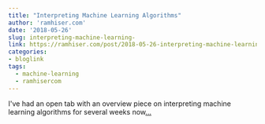 ```yaml
---
title: "Interpreting Machine Learning Algorithms"
author: 'ramhiser.com'
date: '2018-05-26'
slug: interpreting-machine-learning-
link: https://ramhiser.com/post/2018-05-26-interpreting-machine-learning-algorithms/
categories:
- bloglink
tags:
  - machine-learning
  - ramhisercom
---
```


I've had an open tab with an overview piece on interpreting machine learning algorithms for several weeks now[... <i class="fas fa-external-link-alt"></i>](https://ramhiser.com/post/2018-05-26-interpreting-machine-learning-algorithms/)

